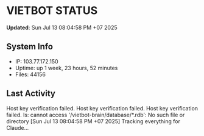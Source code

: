 # VIETBOT STATUS
**Updated**: Sun Jul 13 08:04:58 PM +07 2025

## System Info
- IP: 103.77.172.150
- Uptime: up 1 week, 23 hours, 52 minutes
- Files: 44156

## Last Activity
Host key verification failed.
Host key verification failed.
Host key verification failed.
ls: cannot access '/vietbot-brain/database/*.rdb': No such file or directory
[Sun Jul 13 08:04:58 PM +07 2025] Tracking everything for Claude...

